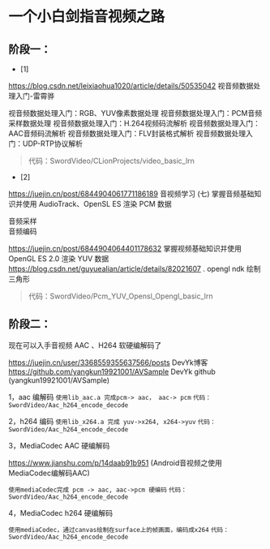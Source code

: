 
# 一个小白剑指音视频之路


## 阶段一：

- [1] 

https://blog.csdn.net/leixiaohua1020/article/details/50535042  视音频数据处理入门-雷霄骅

视音频数据处理入门：RGB、YUV像素数据处理
视音频数据处理入门：PCM音频采样数据处理
视音频数据处理入门：H.264视频码流解析
视音频数据处理入门：AAC音频码流解析
视音频数据处理入门：FLV封装格式解析
视音频数据处理入门：UDP-RTP协议解析

> 代码：SwordVideo/CLionProjects/video_basic_lrn


- [2] 

https://juejin.cn/post/6844904061771186189  音视频学习 (七) 掌握音频基础知识并使用 AudioTrack、OpenSL ES 渲染 PCM 数据

音频采样  
音频编码

https://juejin.cn/post/6844904064401178632  掌握视频基础知识并使用 OpenGL ES 2.0 渲染 YUV 数据
https://blog.csdn.net/guyuealian/article/details/82021607 .  opengl ndk 绘制三角形

> 代码：SwordVideo/Pcm_YUV_Opensl_Opengl_basic_lrn


## 阶段二：

现在可以入手音视频 AAC 、H264 软硬编解码了
 
https://juejin.cn/user/3368559355637566/posts   DevYk博客
https://github.com/yangkun19921001/AVSample  DevYk github (yangkun19921001/AVSample)

1，aac 编解码
`使用lib_aac.a 完成pcm-> aac， aac-> pcm`
`代码：SwordVideo/Aac_h264_encode_decode`


2，h264 编码
`使用lib_x264.a 完成 yuv->x264, x264->yuv`
`代码：SwordVideo/Aac_h264_encode_decode`

3，MediaCodec AAC 硬编解码  

https://www.jianshu.com/p/14daab91b951  (Android音视频之使用MediaCodec编解码AAC)

`使用mediaCodec完成 pcm -> aac, aac->pcm 硬编码`
`代码：SwordVideo/Aac_h264_encode_decode`

4，MediaCodec h264 硬编解码

`使用mediaCodec，通过canvas绘制在surface上的帧画面，编码成x264`
`代码：SwordVideo/Aac_h264_encode_decode`




